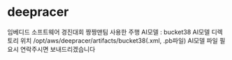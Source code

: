 # deepracer
임베디드 소프트웨어 경진대회 
짱짱맨팀
사용한 주행 AI모델 : bucket38
AI모델 디렉토리 위치 /opt/aws/deepracer/artifacts/bucket38(.xml, .pb파일)
AI모델 파일 필요시 연락주시면 보내드리겠습니다
